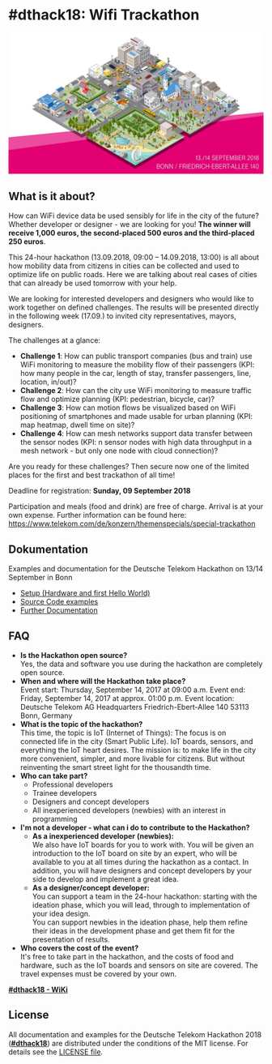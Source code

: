 # #dthack18: Wifi Trackathon

![#dthack18: Wifi Trackathon](assets/hackathon_banner.jpg)

## What is it about?
How can WiFi device data be used sensibly for life in the city of the future? Whether developer or designer - we are looking for you! **The winner will receive 1,000 euros, the second-placed 500 euros and the third-placed 250 euros**.   

This 24-hour hackathon (13.09.2018, 09:00 – 14.09.2018, 13:00) is all about how mobility data from citizens in cities can be collected and used to optimize life on public roads. Here we are talking about real cases of cities that can already be used tomorrow with your help.  

We are looking for interested developers and designers who would like to work together on defined challenges. The results will be presented directly in the following week (17.09.) to invited city representatives, mayors, designers.  

The challenges at a glance:
* **Challenge 1**: How can public transport companies (bus and train) use WiFi monitoring to measure the mobility flow of their passengers (KPI: how many people in the car, length of stay, transfer passengers, line, location, in/out)?
* **Challenge 2**: How can the city use WiFi monitoring to measure traffic flow and optimize planning (KPI: pedestrian, bicycle, car)?
* **Challenge 3**: How can motion flows be visualized based on WiFi positioning of smartphones and made usable for urban planning (KPI: map heatmap, dwell time on site)?
* **Challenge 4**: How can mesh networks support data transfer between the sensor nodes (KPI: n sensor nodes with high data throughput in a mesh network - but only one node with cloud connection)?  

Are you ready for these challenges? Then secure now one of the limited places for the first and best trackathon of all time!  

Deadline for registration: **Sunday, 09 September 2018**

Participation and meals (food and drink) are free of charge. Arrival is at your own expense.
Further information can be found here:
https://www.telekom.com/de/konzern/themenspecials/special-trackathon


## Dokumentation
Examples and documentation for the Deutsche Telekom Hackathon on 13/14 September in Bonn

* [Setup (Hardware and first Hello World)](documentation/setup.md)
* [Source Code examples](https://github.com/telekom/dthack18/tree/master/ExampleCodes)
* [Further Documentation](https://github.com/telekom/dthack18/wiki)



## FAQ
* **Is the Hackathon open source?**  
  Yes, the data and software you use during the hackathon are completely open source.  
* **When and where will the Hackathon take place?**  
  Event start: Thursday, September 14, 2017 at 09:00 a.m.
  Event end: Friday, September 14, 2017 at approx. 01:00 p.m.
  Event location:
  Deutsche Telekom AG Headquarters
  Friedrich-Ebert-Allee 140
  53113 Bonn, Germany
* **What is the topic of the hackathon?**  
  This time, the topic is IoT (Internet of Things): The focus is on connected life in the city (Smart Public Life). IoT boards, sensors, and everything the IoT heart desires. The mission is: to make life in the city more convenient, simpler, and more livable for citizens. But without reinventing the smart street light for the thousandth time.
* **Who can take part?**
  * Professional developers
  * Trainee developers
  * Designers and concept developers
  * All inexperienced developers (newbies) with an interest in programming
* **I'm not a developer - what can i do to contribute to the Hackathon?**
  * **As a inexperienced developer (newbies):**  
  We also have IoT boards for you to work with. You will be given an introduction to the IoT board on site by an expert, who will be available to you at all times during the hackathon as a contact. In addition, you will have designers and concept developers by your side to develop and implement a great idea.
  * **As a designer/concept developer:**  
  You can support a team in the 24-hour hackathon: starting with the ideation phase, which you will lead, through to implementation of your idea design.  
  You can support newbies in the ideation phase, help them refine their ideas in the development phase and get them fit for the presentation of results.
* **Who covers the cost of the event?**  
  It's free to take part in the hackathon, and the costs of food and hardware, such as the IoT boards and sensors on site are covered. The travel expenses must be covered by your own.


[**#dthack18 - WiKi**](https://github.com/iCounterBOX/dthack18/wiki)

## License
All documentation and examples for the Deutsche Telekom Hackathon 2018 ([**#dthack18**](https://twitter.com/hashtag/dthack18)) are distributed under the conditions of the MIT license. For details see the [LICENSE file](LICENSE).
